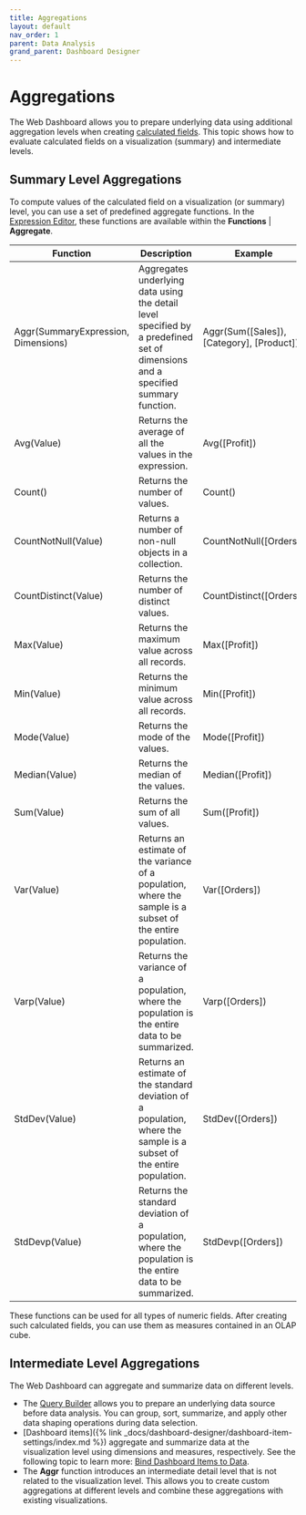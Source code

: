 ```yaml
---
title: Aggregations
layout: default
nav_order: 1
parent: Data Analysis
grand_parent: Dashboard Designer
---
```

# Aggregations
The Web Dashboard allows you to prepare underlying data using additional aggregation levels when creating [calculated fields](../provide-data/calculated-fields.md). This topic shows how to evaluate calculated fields on a visualization (summary) and intermediate levels.

## Summary Level Aggregations
To compute values of the calculated field on a visualization (or summary) level, you can use a set of predefined aggregate functions. In the [Expression Editor](../provide-data/calculated-fields.md), these functions are available within the **Functions** | **Aggregate**.

| Function | Description | Example |
|---|---|---|
| Aggr(SummaryExpression, Dimensions) | Aggregates underlying data using the detail level specified by a predefined set of dimensions and a specified summary function. | Aggr(Sum([Sales]), [Category], [Product]) |
| Avg(Value) | Returns the average of all the values in the expression. | Avg([Profit]) | 
| Count() | Returns the number of values. | Count() |
| CountNotNull(Value) | Returns a number of non-null objects in a collection. | CountNotNull([Orders]) |
| CountDistinct(Value) | Returns the number of distinct values. | CountDistinct([Orders]) |
| Max(Value) | Returns the maximum value across all records. | Max([Profit]) |
| Min(Value) | Returns the minimum value across all records. | Min([Profit]) |
| Mode(Value) | Returns the mode of the values. | Mode([Profit]) |
| Median(Value) | Returns the median of the values. | Median([Profit]) |
| Sum(Value) | Returns the sum of all values. | Sum([Profit]) |
| Var(Value) | Returns an estimate of the variance of a population, where the sample is a subset of the entire population. | Var([Orders]) |
| Varp(Value) | Returns the variance of a population, where the population is the entire data to be summarized. | Varp([Orders]) |
| StdDev(Value) | Returns an estimate of the standard deviation of a population, where the sample is a subset of the entire population. | StdDev([Orders]) |
| StdDevp(Value) | Returns the standard deviation of a population, where the population is the entire data to be summarized. | StdDevp([Orders]) |

These functions can be used for all types of numeric fields. After creating such calculated fields, you can use them as measures contained in an OLAP cube.

## Intermediate Level Aggregations
The Web Dashboard can aggregate and summarize data on different levels.
* The [Query Builder](../ui-elements/dialogs-and-wizards/query-builder.md) allows you to prepare an underlying data source before data analysis. You can group, sort, summarize, and apply other data shaping operations during data selection.
* [Dashboard items]({% link _docs/dashboard-designer/dashboard-item-settings/index.md %}) aggregate and summarize data at the visualization level using dimensions and measures, respectively. See the following topic to learn more: [Bind Dashboard Items to Data](../bind-dashboard-items-to-data.md).
* The **Aggr** function introduces an intermediate detail level that is not related to the visualization level. This allows you to create custom aggregations at different levels and combine these aggregations with existing visualizations.
